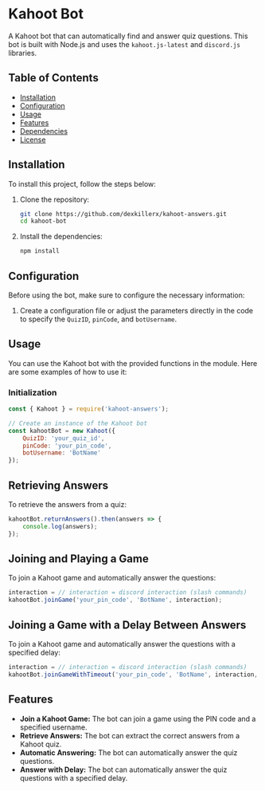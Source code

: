 # Kahoot Bot

A Kahoot bot that can automatically find and answer quiz questions. This bot is built with Node.js and uses the `kahoot.js-latest` and `discord.js` libraries.

## Table of Contents
- [Installation](#installation)
- [Configuration](#configuration)
- [Usage](#usage)
- [Features](#features)
- [Dependencies](#dependencies)
- [License](#license)

## Installation

To install this project, follow the steps below:

1. Clone the repository:

    ```bash
    git clone https://github.com/dexkillerx/kahoot-answers.git
    cd kahoot-bot
    ```

2. Install the dependencies:

    ```bash
    npm install
    ```

## Configuration

Before using the bot, make sure to configure the necessary information:

1. Create a configuration file or adjust the parameters directly in the code to specify the `QuizID`, `pinCode`, and `botUsername`.

## Usage

You can use the Kahoot bot with the provided functions in the module. Here are some examples of how to use it:

### Initialization

```javascript
const { Kahoot } = require('kahoot-answers');

// Create an instance of the Kahoot bot
const kahootBot = new Kahoot({
    QuizID: 'your_quiz_id',
    pinCode: 'your_pin_code',
    botUsername: 'BotName'
});
```

## Retrieving Answers

To retrieve the answers from a quiz:

```javascript
kahootBot.returnAnswers().then(answers => {
    console.log(answers);
});
```

## Joining and Playing a Game

To join a Kahoot game and automatically answer the questions:

```javascript
interaction = // interaction = discord interaction (slash commands)
kahootBot.joinGame('your_pin_code', 'BotName', interaction);
```

## Joining a Game with a Delay Between Answers

To join a Kahoot game and automatically answer the questions with a specified delay:

```javascript
interaction = // interaction = discord interaction (slash commands)
kahootBot.joinGameWithTimeout('your_pin_code', 'BotName', interaction, { timeout: 5 });
```

## Features

- **Join a Kahoot Game:** The bot can join a game using the PIN code and a specified username.
- **Retrieve Answers:** The bot can extract the correct answers from a Kahoot quiz.
- **Automatic Answering:** The bot can automatically answer the quiz questions.
- **Answer with Delay:** The bot can automatically answer the quiz questions with a specified delay.